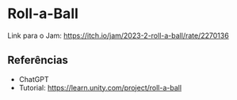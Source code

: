 # Roll-a-Ball

Link para o Jam: https://itch.io/jam/2023-2-roll-a-ball/rate/2270136

## Referências

- ChatGPT
- Tutorial: https://learn.unity.com/project/roll-a-ball
